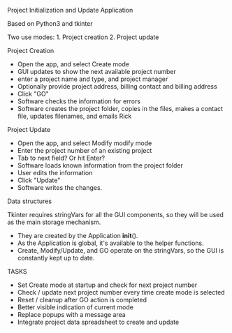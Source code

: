 Project Initialization and Update Application

Based on Python3 and tkinter

Two use modes:
    1. Project creation
    2. Project update

Project Creation

- Open the app, and select Create mode
- GUI updates to show the next available project number
- enter a project name and type, and project manager
- Optionally provide project address, billing contact and billing address
- Click "GO"
- Software checks the information for errors
- Software creates the project folder, copies in the files, makes a contact file, updates filenames, and emails Rick

Project Update

- Open the app, and select Modify modify mode
- Enter the project number of an existing project
- Tab to next field? Or hit Enter?
- Software loads known information from the project folder
- User edits the information
- Click "Update"
- Software writes the changes.

Data structures

Tkinter requires stringVars for all the GUI components, so they will be used
as the main storage mechanism.
- They are created by the Application __init__().
- As the Application is global, it's available to the helper functions.
- Create, Modify/Update, and GO operate on the stringVars, so the GUI
  is constantly kept up to date.

TASKS

* Set Create mode at startup and check for next project number
* Check / update next project number every time create mode is selected
* Reset / cleanup after GO action is completed
* Better visible indication of current mode
* Replace popups with a message area
* Integrate project data spreadsheet to create and update
